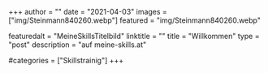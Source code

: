 +++
author = ""
date = "2021-04-03"
images  = ["img/Steinmann840260.webp"]
featured = "img/Steinmann840260.webp"

featuredalt = "MeineSkillsTitelbild"
linktitle = ""
title = "Willkommen"
type = "post"
description = "auf meine-skills.at"

#categories = ["Skillstrainig"]
+++


